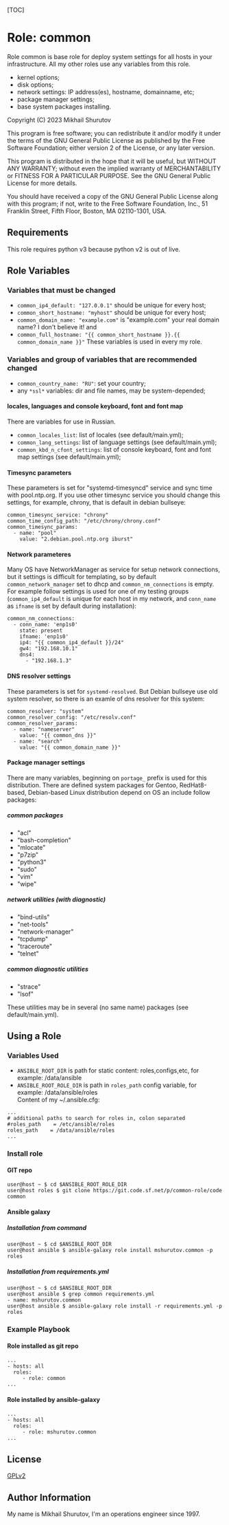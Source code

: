 [TOC]

Role: common
============

Role common is base role for deploy system settings for all hosts in your infrastructure. All my other roles use any variables from this role.
* kernel options;
* disk options;
* network settings: IP address(es), hostname, domainname, etc;
* package manager settings;
* base system packages installing.

Copyright (C) 2023  Mikhail Shurutov

This program is free software; you can redistribute it and/or
modify it under the terms of the GNU General Public License
as published by the Free Software Foundation; either version 2
of the License, or any later version.

This program is distributed in the hope that it will be useful,
but WITHOUT ANY WARRANTY; without even the implied warranty of
MERCHANTABILITY or FITNESS FOR A PARTICULAR PURPOSE.  See the
GNU General Public License for more details.

You should have received a copy of the GNU General Public License
along with this program; if not, write to the Free Software
Foundation, Inc., 51 Franklin Street, Fifth Floor, Boston, MA  02110-1301, USA.

Requirements
------------
This role requires python v3 because python v2 is out of live.

Role Variables
--------------

### Variables that must be changed
* `common_ip4_default: "127.0.0.1"` should be unique for every host;
* `common_short_hostname: "myhost"` should be unique for every host;
* `common_domain_name: "example.com"` is "example.com" your real domain name? I don't believe it!
and
* `common_full_hostname: "{{ common_short_hostname }}.{{ common_domain_name }}"`
These variables is used in every my role.

### Variables and group of variables that are recommended changed
* `common_country_name: "RU"`: set your country;
* any `*ssl*` variables: dir and file names, may be system-depended;
#### locales, languages and console keyboard, font and font map
There are variables for use in Russian.

* `common_locales_list`: list of locales (see default/main.yml);
* `common_lang_settings`: list of language settings (see default/main.yml);
* `common_kbd_n_cfont_settings`: list of console keyboard, font and font map settings (see default/main.yml);

#### Timesync parameters
These parameters is set for "systemd-timesyncd" service and sync time with pool.ntp.org. If you use other timesync service you should change this settings, for example, chrony, that is default in debian bullseye:

    common_timesync_service: "chrony"
    common_time_config_path: "/etc/chrony/chrony.conf"
    common_timesync_params:
      - name: "pool"
        value: "2.debian.pool.ntp.org iburst"

#### Network parameteres
Many OS have NetworkManager as service for setup network connections, but it settings is difficult for templating, so by default `common_network_manager` set to dhcp and `common_nm_connections` is empty. For example follow settings is used for one of my testing groups (`common_ip4_default` is unique for each host in my network, and `conn_name` as `ifname` is set by default during installation):

    common_nm_connections:
      - conn_name: 'enp1s0'
        state: present
        ifname: 'enp1s0'
        ip4: "{{ common_ip4_default }}/24"
        gw4: "192.168.10.1"
        dns4:
          - "192.168.1.3"

#### DNS resolver settings
These parameters is set for `systemd-resolved`. But Debian bullseye use old system resolver, so there is an examle of dns resolver for this system:

    common_resolver: "system"
    common_resolver_config: "/etc/resolv.conf"
    common_resolver_params:
      - name: "nameserver"
        value: "{{ common_dns }}"
      - name: "search"
        value: "{{ common_domain_name }}"

#### Package manager settings
There are many variables, beginning on `portage_` prefix is used for this distribution.
There are defined system packages for Gentoo, RedHat8-based, Debian-based Linux distribution depend on OS an include follow packages:
##### common packages
- "acl"
- "bash-completion" 
- "mlocate"
- "p7zip"
- "python3"
- "sudo"
- "vim"
- "wipe"
##### network utilities (with diagnostic)
- "bind-utils"
- "net-tools"
- "network-manager"
- "tcpdump"
- "traceroute"
- "telnet"
##### common diagnostic utilities
- "strace"
- "lsof"

These utilities may be in several (no same name) packages (see default/main.yml).

Using a Role
----------------

### Variables Used

* `ANSIBLE_ROOT_DIR` is path for static content: roles,configs,etc, for example: /data/ansible
* `ANSIBLE_ROOT_ROLE_DIR` is path in `roles_path` config variable, for example: /data/ansible/roles  
Content of my ~/.ansible.cfg:
```
...
# additional paths to search for roles in, colon separated
#roles_path    = /etc/ansible/roles
roles_path    = /data/ansible/roles
...
```

### Install role
#### GIT repo

    user@host ~ $ cd $ANSIBLE_ROOT_ROLE_DIR
    user@host roles $ git clone https://git.code.sf.net/p/common-role/code common

#### Ansible galaxy
##### Installation from command

    user@host ~ $ cd $ANSIBLE_ROOT_DIR
    user@host ansible $ ansible-galaxy role install mshurutov.common -p roles

##### Installation from requirements.yml

    user@host ~ $ cd $ANSIBLE_ROOT_DIR
    user@host ansible $ grep common requirements.yml
    - name: mshurutov.common
    user@host ansible $ ansible-galaxy role install -r requirements.yml -p roles

### Example Playbook

#### Role installed as git repo

    ...
    - hosts: all
      roles:
         - role: common
    ...

#### Role installed by ansible-galaxy

    ...
    - hosts: all
      roles:
         - role: mshurutov.common
    ...

License
-------

[GPLv2](https://www.gnu.org/licenses/old-licenses/gpl-2.0.txt)

Author Information
------------------

My name is Mikhail Shurutov, I'm an operations engineer since 1997.
